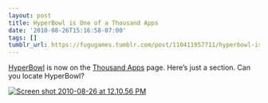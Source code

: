 ```yaml
---
layout: post
title: HyperBowl is One of a Thousand Apps
date: '2010-08-26T15:16:58-07:00'
tags: []
tumblr_url: https://fugugames.tumblr.com/post/110411957711/hyperbowl-is-one-of-a-thousand-apps
---
```

[HyperBowl](http://itunes.apple.com/us/app/hyperbowl/id344209253?mt=8) is now on the [Thousand Apps](http://thousandapps.com/) page. Here’s just a section. Can you locate HyperBowl?

[![](http://itshardtofondlepenguins.com/wp-content/uploads/2010/08/Screen-shot-2010-08-26-at-12.10.56-PM.png "Screen shot 2010-08-26 at 12.10.56 PM")](http://itshardtofondlepenguins.com/wp-content/uploads/2010/08/Screen-shot-2010-08-26-at-12.10.56-PM.png)

